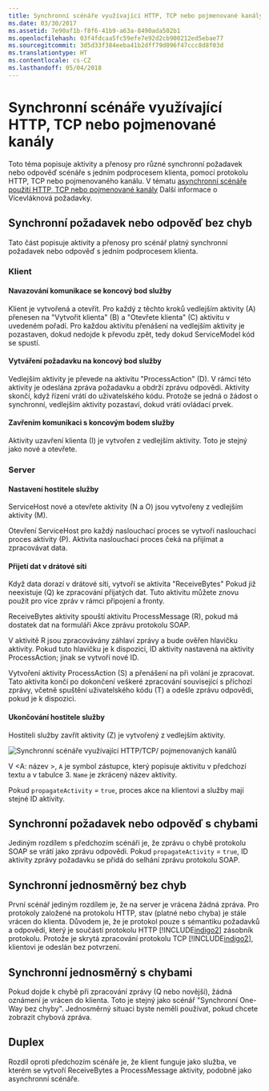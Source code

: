```yaml
---
title: Synchronní scénáře využívající HTTP, TCP nebo pojmenované kanály
ms.date: 03/30/2017
ms.assetid: 7e90af1b-f8f6-41b9-a63a-8490ada502b1
ms.openlocfilehash: 03f4fdcaa5fc59efe7e92d2cb900212ed5ebae77
ms.sourcegitcommit: 3d5d33f384eeba41b2dff79d096f47ccc8d8f03d
ms.translationtype: HT
ms.contentlocale: cs-CZ
ms.lasthandoff: 05/04/2018
---
```

# <a name="synchronous-scenarios-using-http-tcp-or-named-pipe"></a>Synchronní scénáře využívající HTTP, TCP nebo pojmenované kanály
Toto téma popisuje aktivity a přenosy pro různé synchronní požadavek nebo odpověď scénáře s jedním podprocesem klienta, pomocí protokolu HTTP, TCP nebo pojmenovaného kanálu. V tématu [asynchronní scénáře použití HTTP, TCP nebo pojmenované kanály](../../../../../docs/framework/wcf/diagnostics/tracing/asynchronous-scenarios-using-http-tcp-or-named-pipe.md) Další informace o Vícevláknová požadavky.  
  
## <a name="synchronous-requestreply-without-errors"></a>Synchronní požadavek nebo odpověď bez chyb  
 Tato část popisuje aktivity a přenosy pro scénář platný synchronní požadavek nebo odpověď s jedním podprocesem klienta.  
  
### <a name="client"></a>Klient  
  
#### <a name="establishing-communication-with-service-endpoint"></a>Navazování komunikace se koncový bod služby  
 Klient je vytvořená a otevřít. Pro každý z těchto kroků vedlejším aktivity (A) přenesen na "Vytvořit klienta" (B) a "Otevřete klienta" (C) aktivitu v uvedeném pořadí. Pro každou aktivitu přenášení na vedlejším aktivity je pozastaven, dokud nedojde k převodu zpět, tedy dokud ServiceModel kód se spustí.  
  
#### <a name="making-a-request-to-service-endpoint"></a>Vytváření požadavku na koncový bod služby  
 Vedlejším aktivity je převede na aktivitu "ProcessAction" (D). V rámci této aktivity je odeslána zpráva požadavku a obdrží zprávu odpovědi. Aktivity skončí, když řízení vrátí do uživatelského kódu. Protože se jedná o žádost o synchronní, vedlejším aktivity pozastaví, dokud vrátí ovládací prvek.  
  
#### <a name="closing-communication-with-service-endpoint"></a>Zavřením komunikaci s koncovým bodem služby  
 Aktivity uzavření klienta (I) je vytvořen z vedlejším aktivity. Toto je stejný jako nové a otevřete.  
  
### <a name="server"></a>Server  
  
#### <a name="setting-up-a-service-host"></a>Nastavení hostitele služby  
 ServiceHost nové a otevřete aktivity (N a O) jsou vytvořeny z vedlejším aktivity (M).  
  
 Otevření ServiceHost pro každý naslouchací proces se vytvoří naslouchací proces aktivity (P). Aktivita naslouchací proces čeká na přijímat a zpracovávat data.  
  
#### <a name="receiving-data-on-the-wire"></a>Přijetí dat v drátové síti  
 Když data dorazí v drátové síti, vytvoří se aktivita "ReceiveBytes" Pokud již neexistuje (Q) ke zpracování přijatých dat. Tuto aktivitu můžete znovu použít pro více zpráv v rámci připojení a fronty.  
  
 ReceiveBytes aktivity spouští aktivitu ProcessMessage (R), pokud má dostatek dat na formuláři Akce zprávu protokolu SOAP.  
  
 V aktivitě R jsou zpracovávány záhlaví zprávy a bude ověřen hlavičku aktivity. Pokud tuto hlavičku je k dispozici, ID aktivity nastavená na aktivity ProcessAction; jinak se vytvoří nové ID.  
  
 Vytvoření aktivity ProcessAction (S) a přenášení na při volání je zpracovat. Tato aktivita končí po dokončení veškeré zpracování související s příchozí zprávy, včetně spuštění uživatelského kódu (T) a odešle zprávu odpovědi, pokud je k dispozici.  
  
#### <a name="closing-a-service-host"></a>Ukončování hostitele služby  
 Hostiteli služby zavřít aktivity (Z) je vytvořený z vedlejším aktivity.  
  
 ![Synchronní scénáře využívající HTTP&#47;TCP&#47; pojmenovaných kanálů](../../../../../docs/framework/wcf/diagnostics/tracing/media/sync.gif "synchronizace")  
  
 V \<A: název >, `A` je symbol zástupce, který popisuje aktivitu v předchozí textu a v tabulce 3. `Name` je zkrácený název aktivity.  
  
 Pokud `propagateActivity` = `true`, proces akce na klientovi a služby mají stejné ID aktivity.  
  
## <a name="synchronous-requestreply-with-errors"></a>Synchronní požadavek nebo odpověď s chybami  
 Jediným rozdílem s předchozím scénáři je, že zprávu o chybě protokolu SOAP se vrátí jako zprávu odpovědi. Pokud `propagateActivity` = `true`, ID aktivity zprávy požadavku se přidá do selhání zprávu protokolu SOAP.  
  
## <a name="synchronous-one-way-without-errors"></a>Synchronní jednosměrný bez chyb  
 První scénář jediným rozdílem je, že na server je vrácena žádná zpráva. Pro protokoly založené na protokolu HTTP, stav (platné nebo chyba) je stále vrácen do klienta. Důvodem je, že je protokol pouze s sémantiku požadavků a odpovědí, který je součástí protokolu HTTP [!INCLUDE[indigo2](../../../../../includes/indigo2-md.md)] zásobník protokolu. Protože je skrytá zpracování protokolu TCP [!INCLUDE[indigo2](../../../../../includes/indigo2-md.md)], klientovi je odeslán bez potvrzení.  
  
## <a name="synchronous-one-way-with-errors"></a>Synchronní jednosměrný s chybami  
 Pokud dojde k chybě při zpracování zprávy (Q nebo novější), žádná oznámení je vrácen do klienta. Toto je stejný jako scénář "Synchronní One-Way bez chyby". Jednosměrný situaci byste neměli používat, pokud chcete zobrazit chybová zpráva.  
  
## <a name="duplex"></a>Duplex  
 Rozdíl oproti předchozím scénáře je, že klient funguje jako služba, ve kterém se vytvoří ReceiveBytes a ProcessMessage aktivity, podobně jako asynchronní scénáře.

